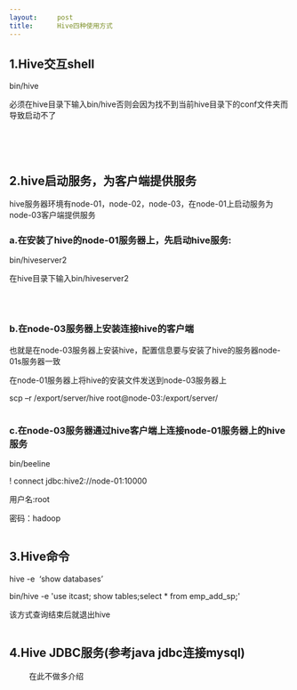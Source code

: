 ```yaml
---
layout:     post
title:      Hive四种使用方式
---
```

<div id="article_content" class="article_content clearfix csdn-tracking-statistics" data-pid="blog" data-mod="popu_307" data-dsm="post">
								            <link rel="stylesheet" href="https://csdnimg.cn/release/phoenix/template/css/ck_htmledit_views-f76675cdea.css">
						<div class="htmledit_views" id="content_views">
                <h2>1.Hive交互shell      </h2>

<p>bin/hive</p>

<p>必须在hive目录下输入bin/hive否则会因为找不到当前hive目录下的conf文件夹而导致启动不了</p>

<p> <img alt="" class="has" src="https://img-blog.csdn.net/20180302232418553?watermark/2/text/aHR0cDovL2Jsb2cuY3Nkbi5uZXQvQW5zaUFsbGVu/font/5a6L5L2T/fontsize/400/fill/I0JBQkFCMA==/dissolve/70"></p>

<p>        </p>

<h2>2.hive启动服务，为客户端提供服务</h2>

<p>hive服务器环境有node-01，node-02，node-03，在node-01上启动服务为node-03客户端提供服务</p>

<h3>a.在安装了hive的node-01服务器上，先启动hive服务:</h3>

<p>bin/hiveserver2</p>

<p>在hive目录下输入bin/hiveserver2</p>

<p><img alt="" class="has" src="https://img-blog.csdn.net/20180302232431131?watermark/2/text/aHR0cDovL2Jsb2cuY3Nkbi5uZXQvQW5zaUFsbGVu/font/5a6L5L2T/fontsize/400/fill/I0JBQkFCMA==/dissolve/70"></p>

<p> </p>

<h3>b.在node-03服务器上安装连接hive的客户端</h3>

<p>也就是在node-03服务器上安装hive，配置信息要与安装了hive的服务器node-01s服务器一致</p>

<p>在node-01服务器上将hive的安装文件发送到node-03服务器上</p>

<p>scp –r /export/server/hive root@node-03:/export/server/</p>

<p><img alt="" class="has" src="https://img-blog.csdn.net/20180302232441432?watermark/2/text/aHR0cDovL2Jsb2cuY3Nkbi5uZXQvQW5zaUFsbGVu/font/5a6L5L2T/fontsize/400/fill/I0JBQkFCMA==/dissolve/70"></p>

<h3>c.在node-03服务器通过hive客户端上连接node-01服务器上的hive服务</h3>

<p>bin/beeline</p>

<p>! connect jdbc:hive2://node-01:10000</p>

<p>用户名:root</p>

<p>密码：hadoop</p>

<p><img alt="" class="has" src="https://img-blog.csdn.net/20180302232455895?watermark/2/text/aHR0cDovL2Jsb2cuY3Nkbi5uZXQvQW5zaUFsbGVu/font/5a6L5L2T/fontsize/400/fill/I0JBQkFCMA==/dissolve/70"></p>

<h2>3.Hive命令</h2>

<p>hive -e  ‘show databases’</p>

<p>bin/hive -e 'use itcast; show tables;select * from emp_add_sp;'</p>

<p>该方式查询结束后就退出hive</p>

<p><img alt="" class="has" src="https://img-blog.csdn.net/20180302232505852?watermark/2/text/aHR0cDovL2Jsb2cuY3Nkbi5uZXQvQW5zaUFsbGVu/font/5a6L5L2T/fontsize/400/fill/I0JBQkFCMA==/dissolve/70"></p>

<h2>4.Hive JDBC服务(参考java jdbc连接mysql)</h2>

<p>         在此不做多介绍</p>            </div>
                </div>